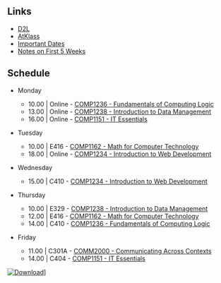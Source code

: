 ## Links
- [D2L](https://learn.georgebrown.ca)
- [AtKlass](https://app.atklass.com)
- [Important Dates](https://www.georgebrown.ca/current-students/important-dates?term=27246&category=131)
- [Notes on First 5 Weeks](comp1238.md)

## Schedule
- Monday
  - 10.00 | Online - [COMP1236 - Fundamentals of Computing Logic](https://learn.georgebrown.ca/d2l/home/337951)
  - 13.00 | Online - [COMP1238 - Introduction to Data Management](https://learn.georgebrown.ca/d2l/home/334969)
  - 16.00 | Online - [COMP1151 - IT Essentials](https://learn.georgebrown.ca/d2l/home/335096)

- Tuesday
  - 10.00 | E416 - [COMP1162 - Math for Computer Technology](https://learn.georgebrown.ca/d2l/home/330725)
  - 18.00 | Online - [COMP1234 - Introduction to Web Development](https://learn.georgebrown.ca/d2l/home/342908)

- Wednesday
  - 15.00 | C410 - [COMP1234 - Introduction to Web Development](https://learn.georgebrown.ca/d2l/home/342908)

- Thursday
  - 10.00 | E329 - [COMP1238 - Introduction to Data Management](https://learn.georgebrown.ca/d2l/home/334969)
  - 12.00 | E416 - [COMP1162 - Math for Computer Technology](https://learn.georgebrown.ca/d2l/home/330725)
  - 14.00 | C410 - [COMP1236 - Fundamentals of Computing Logic](https://learn.georgebrown.ca/d2l/home/337951)

- Friday
  - 11.00 | C301A - [COMM2000 - Communicating Across Contexts](https://learn.georgebrown.ca/d2l/home/325120)
  - 14.00 | C404 - [COMP1151 - IT Essentials](https://learn.georgebrown.ca/d2l/home/335096)


[![Download](https://img.shields.io/badge/Download-PDF-blue)](https://github.com/berhanerdogan/notes/template.html)]


